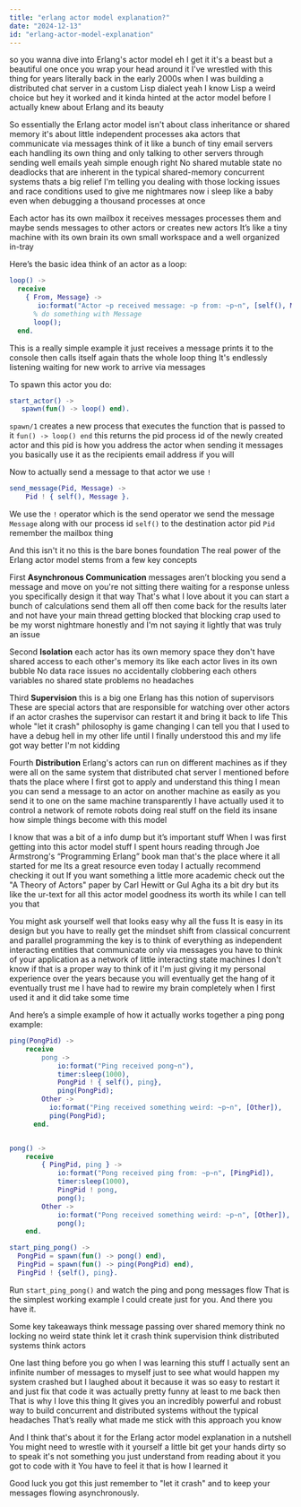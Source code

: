 ```yaml
---
title: "erlang actor model explanation?"
date: "2024-12-13"
id: "erlang-actor-model-explanation"
---
```


so you wanna dive into Erlang's actor model eh I get it it's a beast but a beautiful one once you wrap your head around it I've wrestled with this thing for years literally back in the early 2000s when I was building a distributed chat server in a custom Lisp dialect yeah I know Lisp a weird choice but hey it worked and it kinda hinted at the actor model before I actually knew about Erlang and its beauty

So essentially the Erlang actor model isn't about class inheritance or shared memory it's about little independent processes aka actors that communicate via messages think of it like a bunch of tiny email servers each handling its own thing and only talking to other servers through sending well emails yeah simple enough right No shared mutable state no deadlocks that are inherent in the typical shared-memory concurrent systems thats a big relief I'm telling you dealing with those locking issues and race conditions used to give me nightmares now i sleep like a baby even when debugging a thousand processes at once

Each actor has its own mailbox it receives messages processes them and maybe sends messages to other actors or creates new actors It’s like a tiny machine with its own brain its own small workspace and a well organized in-tray

Here’s the basic idea think of an actor as a loop:

```erlang
loop() ->
  receive
    { From, Message} ->
       io:format("Actor ~p received message: ~p from: ~p~n", [self(), Message, From]),
      % do something with Message
      loop();
  end.
```

This is a really simple example it just receives a message prints it to the console then calls itself again thats the whole loop thing It's endlessly listening waiting for new work to arrive via messages

To spawn this actor you do:

```erlang
start_actor() ->
   spawn(fun() -> loop() end).
```
`spawn/1` creates a new process that executes the function that is passed to it `fun() -> loop() end` this returns the pid process id of the newly created actor and this pid is how you address the actor when sending it messages you basically use it as the recipients email address if you will

Now to actually send a message to that actor we use `!`

```erlang
send_message(Pid, Message) ->
    Pid ! { self(), Message }.
```

We use the `!` operator which is the send operator we send the message `Message` along with our process id `self()` to the destination actor pid `Pid` remember the mailbox thing

And this isn't it no this is the bare bones foundation The real power of the Erlang actor model stems from a few key concepts

First **Asynchronous Communication** messages aren’t blocking you send a message and move on you're not sitting there waiting for a response unless you specifically design it that way That's what I love about it you can start a bunch of calculations send them all off then come back for the results later and not have your main thread getting blocked that blocking crap used to be my worst nightmare honestly and I'm not saying it lightly that was truly an issue

Second **Isolation** each actor has its own memory space they don't have shared access to each other's memory its like each actor lives in its own bubble No data race issues no accidentally clobbering each others variables no shared state problems no headaches

Third **Supervision** this is a big one Erlang has this notion of supervisors These are special actors that are responsible for watching over other actors if an actor crashes the supervisor can restart it and bring it back to life This whole "let it crash" philosophy is game changing I can tell you that I used to have a debug hell in my other life until I finally understood this and my life got way better I'm not kidding

Fourth **Distribution** Erlang's actors can run on different machines as if they were all on the same system that distributed chat server I mentioned before thats the place where I first got to apply and understand this thing I mean you can send a message to an actor on another machine as easily as you send it to one on the same machine transparently I have actually used it to control a network of remote robots doing real stuff on the field its insane how simple things become with this model

 I know that was a bit of a info dump but it’s important stuff When I was first getting into this actor model stuff I spent hours reading through Joe Armstrong's “Programming Erlang” book man that's the place where it all started for me Its a great resource even today I actually recommend checking it out If you want something a little more academic check out the "A Theory of Actors" paper by Carl Hewitt or Gul Agha its a bit dry but its like the ur-text for all this actor model goodness its worth its while I can tell you that

You might ask yourself well that looks easy why all the fuss It is easy in its design but you have to really get the mindset shift from classical concurrent and parallel programming the key is to think of everything as independent interacting entities that communicate only via messages you have to think of your application as a network of little interacting state machines I don't know if that is a proper way to think of it I'm just giving it my personal experience over the years because you will eventually get the hang of it eventually trust me I have had to rewire my brain completely when I first used it and it did take some time

And here’s a simple example of how it actually works together a ping pong example:

```erlang
ping(PongPid) ->
    receive
        pong ->
            io:format("Ping received pong~n"),
            timer:sleep(1000),
            PongPid ! { self(), ping},
            ping(PongPid);
        Other ->
          io:format("Ping received something weird: ~p~n", [Other]),
          ping(PongPid);
      end.


pong() ->
    receive
        { PingPid, ping } ->
            io:format("Pong received ping from: ~p~n", [PingPid]),
            timer:sleep(1000),
            PingPid ! pong,
            pong();
        Other ->
            io:format("Pong received something weird: ~p~n", [Other]),
            pong();
    end.

start_ping_pong() ->
  PongPid = spawn(fun() -> pong() end),
  PingPid = spawn(fun() -> ping(PongPid) end),
  PingPid ! {self(), ping}.
```

Run `start_ping_pong()` and watch the ping and pong messages flow That is the simplest working example I could create just for you. And there you have it.

Some key takeaways think message passing over shared memory think no locking no weird state think let it crash think supervision think distributed systems think actors

One last thing before you go when I was learning this stuff I actually sent an infinite number of messages to myself just to see what would happen my system crashed but I laughed about it because it was so easy to restart it and just fix that code it was actually pretty funny at least to me back then That is why I love this thing It gives you an incredibly powerful and robust way to build concurrent and distributed systems without the typical headaches That’s really what made me stick with this approach you know

And I think that's about it for the Erlang actor model explanation in a nutshell You might need to wrestle with it yourself a little bit get your hands dirty so to speak it's not something you just understand from reading about it you got to code with it You have to feel it that is how I learned it

Good luck you got this just remember to "let it crash" and to keep your messages flowing asynchronously.
